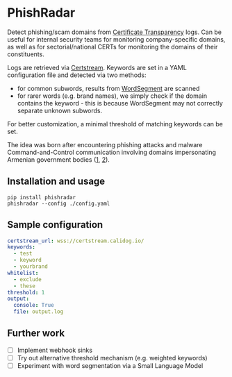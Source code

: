 # PhishRadar
Detect phishing/scam domains from [Certificate Transparency](https://certificate.transparency.dev/) logs. Can be useful for internal security teams for monitoring company-specific domains, as well as for sectorial/national CERTs for monitoring the domains of their constituents. 

Logs are retrieved via [Certstream](https://certstream.calidog.io/). Keywords are set in a YAML configuration file and detected via two methods:
* for common subwords, results from [WordSegment](https://github.com/grantjenks/python-wordsegment) are scanned
* for rarer words (e.g. brand names), we simply check if the domain contains the keyword - this is because WordSegment may not correctly separate unknown subwords.

For better customization, a minimal threshold of matching keywords can be set. 

The idea was born after encountering phishing attacks and malware Command-and-Control communication involving domains impersonating Armenian government bodies ([1](https://k3yp0d.blogspot.com/2024/10/something-phishy-is-happening-in-armenia.html), [2](https://research.checkpoint.com/2023/operation-silent-watch-desktop-surveillance-in-azerbaijan-and-armenia/)).

## Installation and usage
```
pip install phishradar
phishradar --config ./config.yaml
```

## Sample configuration
```yaml
certstream_url: wss://certstream.calidog.io/
keywords:
  - test
  - keyword
  - yourbrand
whitelist:
  - exclude
  - these
threshold: 1
output:
  console: True
  file: output.log
```

## Further work
- [ ] Implement webhook sinks
- [ ] Try out alternative threshold mechanism (e.g. weighted keywords)
- [ ] Experiment with word segmentation via a Small Language Model